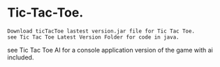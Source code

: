 # Tic-Tac-Toe.
    Download ticTacToe lastest version.jar file for Tic Tac Toe.  
    see Tic Tac Toe Latest Version Folder for code in java.  
   see Tic Tac Toe AI for a console application version of the game with ai included.  
